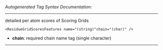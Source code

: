 _Autogenerated Tag Syntax Documentation:_

---
detailed per atom scores of Scoring Grids

```
<ResidueGridScoresFeatures name="(string)"chain="(char)" />
```

-   **chain**: required chain name tag (single character)

---
